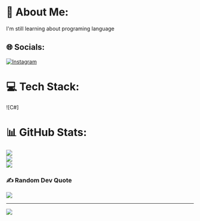 # 💫 About Me:
I'm still learning about programing language


## 🌐 Socials:
[![Instagram](https://img.shields.io/badge/Instagram-%23E4405F.svg?logo=Instagram&logoColor=white)](https://instagram.com/wild_fa) 

# 💻 Tech Stack:
![C#]
# 📊 GitHub Stats:
![](https://github-readme-stats.vercel.app/api?username=wildan-11&theme=dark&hide_border=false&include_all_commits=false&count_private=false)<br/>
![](https://github-readme-streak-stats.herokuapp.com/?user=wildan-11&theme=dark&hide_border=false)<br/>
![](https://github-readme-stats.vercel.app/api/top-langs/?username=wildan-11&theme=dark&hide_border=false&include_all_commits=false&count_private=false&layout=compact)

### ✍️ Random Dev Quote
![](https://quotes-github-readme.vercel.app/api?type=horizontal&theme=radical)

---
[![](https://visitcount.itsvg.in/api?id=wildan-11&icon=2&color=4)](https://visitcount.itsvg.in)

<!-- Proudly created with GPRM ( https://gprm.itsvg.in ) -->

